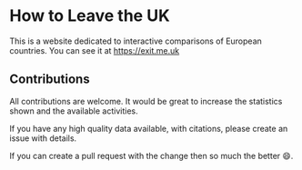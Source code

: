 How to Leave the UK
===================

This is a website dedicated to interactive comparisons of European countries. You can see it at https://exit.me.uk

Contributions
-------------

All contributions are welcome. It would be great to increase the statistics shown and the available activities.

If you have any high quality data available, with citations, please create an issue with details.

If you can create a pull request with the change then so much the better :smile:.
